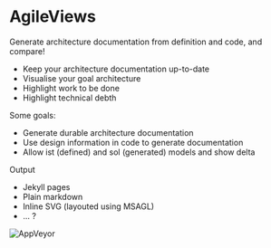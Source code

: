 # AgileViews
Generate architecture documentation from definition and code, and compare!

* Keep your architecture documentation up-to-date
* Visualise your goal architecture
* Highlight work to be done
* Highlight technical debth

Some goals:
* Generate durable architecture documentation
* Use design information in code to generate documentation
* Allow ist (defined) and sol (generated) models and show delta

Output
* Jekyll pages
* Plain markdown
* Inline SVG (layouted using MSAGL)
* ... ?

![AppVeyor](https://img.shields.io/appveyor/ci/tomstaijen/agileviews.svg)
